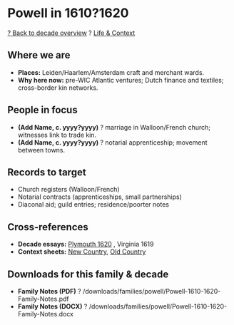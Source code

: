 # Powell in 1610?1620

[? Back to decade overview](../../../decades/1610-1620/1610-1620.md) ? [Life \& Context](../../../decades/1610-1620/1610-1620-life.md)

## Where we are

* **Places:** Leiden/Haarlem/Amsterdam craft and merchant wards.
* **Why here now:** pre-WIC Atlantic ventures; Dutch finance and textiles; cross-border kin networks.

## People in focus

* **(Add Name, c. yyyy?yyyy)** ? marriage in Walloon/French church; witnesses link to trade kin.
* **(Add Name, c. yyyy?yyyy)** ? notarial apprenticeship; movement between towns.

## Records to target

* Church registers (Walloon/French)
* Notarial contracts (apprenticeships, small partnerships)
* Diaconal aid; guild entries; residence/poorter notes

## Cross-references

* **Decade essays:** [Plymouth 1620](../../../decades/1610-1620/1620-Plymouth.md) , Virginia 1619
* **Context sheets:** [New Country](../../../decades/1610-1620/1610-1620-NewCountry.md), [Old Country](../../../decades/1610-1620/1610-1620-OldCountry.md)

## Downloads for this family \& decade

* **Family Notes (PDF)** ? /downloads/families/powell/Powell-1610-1620-Family-Notes.pdf
* **Family Notes (DOCX)** ? /downloads/families/powell/Powell-1610-1620-Family-Notes.docx
